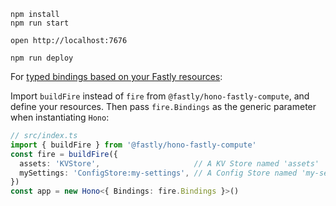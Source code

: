 ```
npm install
npm run start
```

```
open http://localhost:7676
```

```
npm run deploy
```

For [typed bindings based on your Fastly resources](https://github.com/fastly/hono-fastly-compute?tab=readme-ov-file#basic-example):

Import `buildFire` instead of `fire` from `@fastly/hono-fastly-compute`, and define your resources.
Then pass `fire.Bindings` as the generic parameter when instantiating `Hono`:
```ts
// src/index.ts
import { buildFire } from '@fastly/hono-fastly-compute'
const fire = buildFire({
  assets: 'KVStore',                     // A KV Store named 'assets'
  mySettings: 'ConfigStore:my-settings', // A Config Store named 'my-settings'
})
const app = new Hono<{ Bindings: fire.Bindings }>()
```
